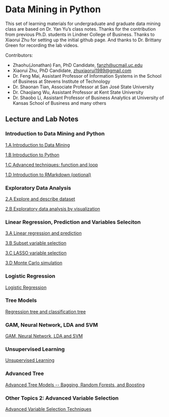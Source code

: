 
# Data Mining in Python

This set of learning materials for undergraduate and graduate data mining class are based on Dr. Yan Yu’s class notes. Thanks for the contribution from previous Ph.D. students in Lindner College of Business. Thanks to Xiaorui Zhu for setting up the initial github page. And thanks to Dr. Brittany Green for recording the lab videos.

Contributors:  
- Zhaohu(Jonathan) Fan, PhD Candidate, fanzh@ucmail.uc.edu
- Xiaorui Zhu, PhD Candidate, zhuxiaorui1989@gmail.com
- Dr. Feng Mai, Assistant Professor of Information Systems in the School of Business at Stevens Institute of Technology
- Dr. Shaonan Tian, Associate Professor at San José State University 
- Dr. Chaojiang Wu, Assistant Professor at Kent State University
- Dr. Shaobo Li, Assistant Professor of Business Analytics at University of Kansas School of Business
and many others

## Lecture and Lab Notes

### Introduction to Data Mining and Python

[1.A Introduction to Data Mining](1_A_Introduction_to_Data_Mining.html)                              

[1.B Introduction to Python](1_B_Introduction_to_Python.html)                                       

[1.C Advanced techniques: function and loop](1_C_Advanced_techniques_function_and_loop.html)         

[1.D Introduction to RMarkdown (optional)](1_D_Introduction_to_Markdown.html)

 

### Exploratory Data Analysis

[2.A Explore and describe dataset](2_A_Explore_and_describe_dataset.html)                              

[2.B Exploratory data analysis by visualization](2_B_Exploratory_Data_Analysis_by_Visualization.html)  


### Linear Regression, Prediction and Variables Seleciton

[3.A Linear regression and prediction](3_A_Linear_regression_and_prediction.html)                                                           

[3.B Subset variable selection](html)                                                                 

[3.C LASSO variable selection](html)                                                                 

[3.D Monte Carlo simulation](3_D_Simulation.html)                                               

### Logistic Regression

[Logistic Regression](lecture/4_LogisticReg.html)

### Tree Models

[Regression tree and classification tree](lecture/5_Tree.html)

### GAM, Neural Network, LDA and SVM

[GAM, Neural Network, LDA and SVM](lecture/6_SupervisedLearning.html)

### Unsupervised Learning

[Unsupervised Learning](lecture/7_UnsupervisedLearning.html)

### Advanced Tree 

[Advanced Tree Models -- Bagging, Random Forests, and Boosting](lecture/AdvTree.html)

### Other Topics 2: Advanced Variable Selection

[Advanced Variable Selection Techniques](lecture/VS.html)
